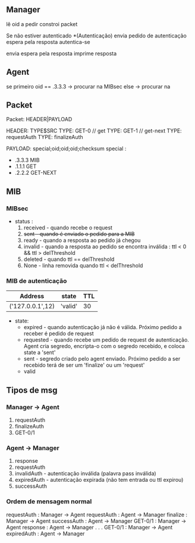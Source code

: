 ## Manager
lê oid a pedir
constroi packet

Se não estiver autenticado *(Autenticação)
    envia pedido de autenticação
    espera pela resposta
    autentica-se
    
envia
espera pela resposta
imprime resposta
 
## Agent
se primeiro oid == .3.3.3 -> procurar na MIBsec
else -> procurar na 



## Packet
Packet: HEADER|PAYLOAD

HEADER: TYPE$SRC
TYPE: GET-0 // get
TYPE: GET-1 // get-next
TYPE: requestAuth
TYPE: finalizeAuth

PAYLOAD: special;oid;oid;oid;checksum
special : 
* .3.3.3 MIB 
* .1.1.1 GET
* .2.2.2 GET-NEXT


## MIB
### MIBsec
* status :
    1. received - quando recebe o request
    2. ~~sent     - quando é enviado o pedido para a MIB~~
    3. ready    - quando a resposta ao pedido já chegou
    4. invalid  - quando a resposta ao pedido se encontra inválida : ttl < 0 && ttl > delThreshold
    5. deleted  - quando ttl == delThreshold
    6. None     - linha removida quando ttl < delThreshold

### MIB de autenticação
Address | state | TTL
---|---|---
('127.0.0.1',12) | 'valid' | 30
* state:
    * expired - quando autenticação já não é válida. Próximo pedido a receber é pedido de request
    * requested - quando recebe um pedido de request de autenticação. Agent cria segredo, encripta-o com o segredo recebido, e coloca state a 'sent'
    * sent - segredo criado pelo agent enviado. Próximo pedido a ser recebido terá de ser um 'finalize' ou um 'request'
    * valid



## Tipos de msg
### Manager -> Agent
1. requestAuth
1. finalizeAuth
1. GET-0/1

### Agent -> Manager
1. response
1. requestAuth
1. invalidAuth - autenticação inválida (palavra pass inválida)
1. expiredAuth - autenticação expirada (não tem entrada ou ttl expirou)
1. successAuth

### Ordem de mensagem normal
requestAuth : Manager -> Agent
requestAuth : Agent -> Manager
finalize : Manager -> Agent
successAuth : Agent -> Manager
GET-0/1 : Manager -> Agent
response : Agent -> Manager
.
.
.
GET-0/1 : Manager -> Agent
expiredAuth : Agent -> Manager
